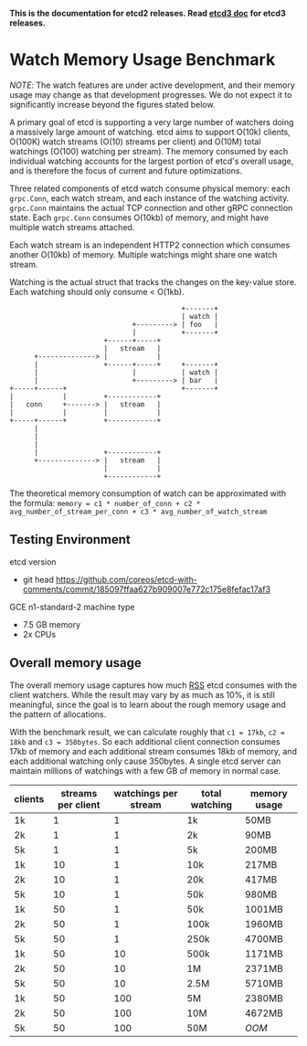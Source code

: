 **This is the documentation for etcd2 releases. Read [etcd3 doc][v3-docs] for etcd3 releases.**

[v3-docs]: ../../docs.md#documentation


# Watch Memory Usage Benchmark

*NOTE*: The watch features are under active development, and their memory usage may change as that development progresses. We do not expect it to significantly increase beyond the figures stated below.

A primary goal of etcd is supporting a very large number of watchers doing a massively large amount of watching. etcd aims to support O(10k) clients, O(100K) watch streams (O(10) streams per client) and O(10M) total watchings (O(100) watching per stream). The memory consumed by each individual watching accounts for the largest portion of etcd's overall usage, and is therefore the focus of current and future optimizations.


Three related components of etcd watch consume physical memory: each `grpc.Conn`, each watch stream, and each instance of the watching activity. `grpc.Conn` maintains the actual TCP connection and other gRPC connection state. Each `grpc.Conn` consumes O(10kb) of memory, and might have multiple watch streams attached.

Each watch stream is an independent HTTP2 connection which consumes another O(10kb) of memory.
Multiple watchings might share one watch stream.

Watching is the actual struct that tracks the changes on the key-value store. Each watching should only consume < O(1kb).

```
                                          +-------+
                                          | watch |
                              +---------> | foo   |
                              |           +-------+
                       +------+-----+
                       |   stream   |
      +--------------> |            |
      |                +------+-----+     +-------+
      |                       |           | watch |
      |                       +---------> | bar   |
+-----+------+                            +-------+
|            |         +------------+
|   conn     +-------> |   stream   |
|            |         |            |
+-----+------+         +------------+
      |
      |
      |
      |                +------------+
      +--------------> |   stream   |
                       |            |
                       +------------+
```

The theoretical memory consumption of watch can be approximated with the formula:
`memory = c1 * number_of_conn + c2 * avg_number_of_stream_per_conn + c3 * avg_number_of_watch_stream`

## Testing Environment

etcd version
- git head https://github.com/coreos/etcd-with-comments/commit/185097ffaa627b909007e772c175e8fefac17af3

GCE n1-standard-2 machine type
- 7.5 GB memory
- 2x CPUs

## Overall memory usage

The overall memory usage captures how much [RSS][rss] etcd consumes with the client watchers. While the result may vary by as much as 10%, it is still meaningful, since the goal is to learn about the rough memory usage and the pattern of allocations.

With the benchmark result, we can calculate roughly that `c1 = 17kb`, `c2 = 18kb` and `c3 = 350bytes`. So each additional client connection consumes 17kb of memory and each additional stream consumes 18kb of memory, and each additional watching only cause 350bytes. A single etcd server can maintain millions of watchings with a few GB of memory in normal case.


| clients | streams per client | watchings per stream | total watching | memory usage |
|---------|---------|-----------|----------------|--------------|
| 1k |  1 |   1 |   1k |   50MB |
| 2k |  1 |   1 |   2k |   90MB |
| 5k |  1 |   1 |   5k |  200MB |
| 1k | 10 |   1 |  10k |  217MB |
| 2k | 10 |   1 |  20k |  417MB |
| 5k | 10 |   1 |  50k |  980MB |
| 1k | 50 |   1 |  50k | 1001MB |
| 2k | 50 |   1 | 100k | 1960MB |
| 5k | 50 |   1 | 250k | 4700MB |
| 1k | 50 |  10 | 500k | 1171MB |
| 2k | 50 |  10 |   1M | 2371MB |
| 5k | 50 |  10 | 2.5M | 5710MB |
| 1k | 50 | 100 |   5M | 2380MB |
| 2k | 50 | 100 |  10M | 4672MB |
| 5k | 50 | 100 |  50M |  *OOM* |

[rss]: https://en.wikipedia.org/wiki/Resident_set_size
